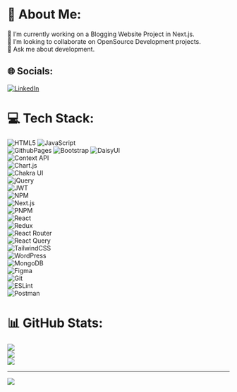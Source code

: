 # 💫 About Me:
🔭 I’m currently working on a Blogging Website Project in Next.js.  
👯 I’m looking to collaborate on OpenSource Development projects.  
💬 Ask me about development.

## 🌐 Socials:
[![LinkedIn](https://img.shields.io/badge/LinkedIn-%230077B5.svg?style=for-the-badge&logo=linkedin&logoColor=white)](https://linkedin.com/in/MuhammadWarisSaleh)  
# 💻 Tech Stack:
![HTML5](https://img.shields.io/badge/html5-%23E34F26.svg?style=for-the-badge&logo=html5&logoColor=white) 
![JavaScript](https://img.shields.io/badge/javascript-%23323330.svg?style=for-the-badge&logo=javascript&logoColor=%23F7DF1E)  
![GithubPages](https://img.shields.io/badge/github%20pages-121013?style=for-the-badge&logo=github&logoColor=white) 
![Bootstrap](https://img.shields.io/badge/bootstrap-%238511FA.svg?style=for-the-badge&logo=bootstrap&logoColor=white) 
![DaisyUI](https://img.shields.io/badge/daisyui-5A0EF8?style=for-the-badge&logo=daisyui&logoColor=white)  
![Context API](https://img.shields.io/badge/Context--Api-000000?style=for-the-badge&logo=react)  
![Chart.js](https://img.shields.io/badge/chart.js-F5788D.svg?style=for-the-badge&logo=chart.js&logoColor=white)  
![Chakra UI](https://img.shields.io/badge/chakra-%234ED1C5.svg?style=for-the-badge&logo=chakraui&logoColor=white)  
![jQuery](https://img.shields.io/badge/jquery-%230769AD.svg?style=for-the-badge&logo=jquery&logoColor=white)  
![JWT](https://img.shields.io/badge/JWT-black?style=for-the-badge&logo=JSON%20web%20tokens)  
![NPM](https://img.shields.io/badge/NPM-%23CB3837.svg?style=for-the-badge&logo=npm&logoColor=white)  
![Next.js](https://img.shields.io/badge/Next-black?style=for-the-badge&logo=next.js&logoColor=white)  
![PNPM](https://img.shields.io/badge/pnpm-%234a4a4a.svg?style=for-the-badge&logo=pnpm&logoColor=f69220)  
![React](https://img.shields.io/badge/react-%2320232a.svg?style=for-the-badge&logo=react&logoColor=%2361DAFB)  
![Redux](https://img.shields.io/badge/redux-%23593d88.svg?style=for-the-badge&logo=redux&logoColor=white)  
![React Router](https://img.shields.io/badge/React_Router-CA4245?style=for-the-badge&logo=react-router&logoColor=white)  
![React Query](https://img.shields.io/badge/-React%20Query-FF4154?style=for-the-badge&logo=react%20query&logoColor=white)  
![TailwindCSS](https://img.shields.io/badge/tailwindcss-%2338B2AC.svg?style=for-the-badge&logo=tailwind-css&logoColor=white)  
![WordPress](https://img.shields.io/badge/WordPress-%23117AC9.svg?style=for-the-badge&logo=WordPress&logoColor=white)  
![MongoDB](https://img.shields.io/badge/MongoDB-%234ea94b.svg?style=for-the-badge&logo=mongodb&logoColor=white)  
![Figma](https://img.shields.io/badge/figma-%23F24E1E.svg?style=for-the-badge&logo=figma&logoColor=white)  
![Git](https://img.shields.io/badge/git-%23F05033.svg?style=for-the-badge&logo=git&logoColor=white)  
![ESLint](https://img.shields.io/badge/ESLint-4B3263?style=for-the-badge&logo=eslint&logoColor=white)   
![Postman](https://img.shields.io/badge/Postman-FF6C37?style=for-the-badge&logo=postman&logoColor=white)  

# 📊 GitHub Stats:
![](https://github-readme-stats.vercel.app/api?username=waris64&theme=github_dark&hide_border=false&include_all_commits=true&count_private=true)  
![](https://github-readme-streak-stats.herokuapp.com/?user=waris64&theme=github_dark&hide_border=false)  
![](https://github-readme-stats.vercel.app/api/top-langs/?username=waris64&theme=github_dark&hide_border=false&include_all_commits=true&count_private=true&layout=compact)

---
[![](https://visitcount.itsvg.in/api?id=waris64&icon=0&color=0)](https://visitcount.itsvg.in)

<!-- Proudly created with GPRM ( https://gprm.itsvg.in ) -->
